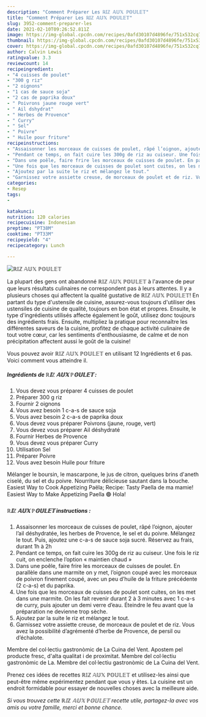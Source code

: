 ```yaml
---
description: "Comment Préparer Les ℝ𝕀ℤ 𝔸𝕌𝕏 ℙ𝕆𝕌𝕃𝔼𝕋"
title: "Comment Préparer Les ℝ𝕀ℤ 𝔸𝕌𝕏 ℙ𝕆𝕌𝕃𝔼𝕋"
slug: 3952-comment-preparer-les
date: 2021-02-10T09:26:52.811Z
image: https://img-global.cpcdn.com/recipes/0afd30107d4896fe/751x532cq70/ℝ𝕀ℤ-𝔸𝕌𝕏-ℙ𝕆𝕌𝕃𝔼𝕋-photo-principale-de-la-recette.jpg
thumbnail: https://img-global.cpcdn.com/recipes/0afd30107d4896fe/751x532cq70/ℝ𝕀ℤ-𝔸𝕌𝕏-ℙ𝕆𝕌𝕃𝔼𝕋-photo-principale-de-la-recette.jpg
cover: https://img-global.cpcdn.com/recipes/0afd30107d4896fe/751x532cq70/ℝ𝕀ℤ-𝔸𝕌𝕏-ℙ𝕆𝕌𝕃𝔼𝕋-photo-principale-de-la-recette.jpg
author: Calvin Lewis
ratingvalue: 3.3
reviewcount: 14
recipeingredient:
- "4 cuisses de poulet"
- "300 g riz"
- "2 oignons"
- "1 cas de sauce soja"
- "2 cas de paprika doux"
- " Poivrons jaune rouge vert"
- " Ail dshydrat"
- " Herbes de Provence"
- " Curry"
- " Sel"
- " Poivre"
- " Huile pour friture"
recipeinstructions:
- "Assaisonner les morceaux de cuisses de poulet, râpé l’oignon, ajouter l’ail déshydratée, les herbes de Provence, le sel et du poivre. Mélangez le tout. Puis, ajoutez une c-a-s de sauce soja sucré. Réservez au frais, durant 1h à 2h"
- "Pendant ce temps, on fait cuire les 300g de riz au cuiseur. Une fois le riz cuit, on enclenche l’option « maintien chaud »"
- "Dans une poêle, faire frire les morceaux de cuisses de poulet. En parallèle dans une marmite on y met, l’oignon coupé avec les morceaux de poivron finement coupé, avec un peu d’huile de la friture précédente (2 c-a-s) et du paprika."
- "Une fois que les morceaux de cuisses de poulet sont cuites, on les met dans une marmite. On les fait revenir durant 2 à 3 minutes avec 1 c-a-s de curry, puis ajouter un demi verre d’eau. Éteindre le feu avant que la préparation ne devienne trop sèche."
- "Ajoutez par la suite le riz et mélangez le tout."
- "Garnissez votre assiette creuse, de morceaux de poulet et de riz. Vous avez la possibilité d’agrémenté d’herbe de Provence, de persil ou d’échalote."
categories:
- Resep
tags:
- 

katakunci:  
nutrition: 120 calories
recipecuisine: Indonesian
preptime: "PT38M"
cooktime: "PT33M"
recipeyield: "4"
recipecategory: Lunch

---
```



![ℝ𝕀ℤ 𝔸𝕌𝕏 ℙ𝕆𝕌𝕃𝔼𝕋](https://img-global.cpcdn.com/recipes/0afd30107d4896fe/751x532cq70/ℝ𝕀ℤ-𝔸𝕌𝕏-ℙ𝕆𝕌𝕃𝔼𝕋-photo-principale-de-la-recette.jpg)

La plupart des gens ont abandonné ℝ𝕀ℤ 𝔸𝕌𝕏 ℙ𝕆𝕌𝕃𝔼𝕋 à l'avance de peur que leurs résultats culinaires ne correspondent pas à leurs attentes. Il y a plusieurs choses qui affectent la qualité gustative de ℝ𝕀ℤ 𝔸𝕌𝕏 ℙ𝕆𝕌𝕃𝔼𝕋! En partant du type d'ustensile de cuisine, assurez-vous toujours d'utiliser des ustensiles de cuisine de qualité, toujours en bon état et propres. Ensuite, le type d'ingrédients utilisés affecte également le goût, utilisez donc toujours des ingrédients frais. Ensuite, multipliez la pratique pour reconnaître les différentes saveurs de la cuisine, profitez de chaque activité culinaire de tout votre cœur, car les sentiments d'enthousiasme, de calme et de non précipitation affectent aussi le goût de la cuisine!

<!--inarticleads1-->

Vous pouvez avoir ℝ𝕀ℤ 𝔸𝕌𝕏 ℙ𝕆𝕌𝕃𝔼𝕋 en utilisant 12 Ingrédients et 6 pas. Voici comment vous atteindre il.

##### Ingrédients de ℝ𝕀ℤ 𝔸𝕌𝕏 ℙ𝕆𝕌𝕃𝔼𝕋 :

1. Vous devez vous préparer 4 cuisses de poulet
1. Préparer 300 g riz
1. Fournir 2 oignons
1. Vous avez besoin 1 c-a-s de sauce soja
1. Vous avez besoin 2 c-a-s de paprika doux
1. Vous devez vous préparer  Poivrons (jaune, rouge, vert)
1. Vous devez vous préparer  Ail déshydraté
1. Fournir  Herbes de Provence
1. Vous devez vous préparer  Curry
1. Utilisation  Sel
1. Préparer  Poivre
1. Vous avez besoin  Huile pour friture


Mélanger le boursin, le mascarpone, le jus de citron, quelques brins d&#39;aneth ciselé, du sel et du poivre. Nourriture délicieuse sautant dans la bouche. Easiest Way to Cook Appetizing Paëla; Recipe: Tasty Paella de ma mamie! Easiest Way to Make Appetizing Paella 🟢 Hola! 

<!--inarticleads2-->

##### ℝ𝕀ℤ 𝔸𝕌𝕏 ℙ𝕆𝕌𝕃𝔼𝕋 instructions :

1. Assaisonner les morceaux de cuisses de poulet, râpé l’oignon, ajouter l’ail déshydratée, les herbes de Provence, le sel et du poivre. Mélangez le tout. Puis, ajoutez une c-a-s de sauce soja sucré. Réservez au frais, durant 1h à 2h
1. Pendant ce temps, on fait cuire les 300g de riz au cuiseur. Une fois le riz cuit, on enclenche l’option « maintien chaud »
1. Dans une poêle, faire frire les morceaux de cuisses de poulet. En parallèle dans une marmite on y met, l’oignon coupé avec les morceaux de poivron finement coupé, avec un peu d’huile de la friture précédente (2 c-a-s) et du paprika.
1. Une fois que les morceaux de cuisses de poulet sont cuites, on les met dans une marmite. On les fait revenir durant 2 à 3 minutes avec 1 c-a-s de curry, puis ajouter un demi verre d’eau. Éteindre le feu avant que la préparation ne devienne trop sèche.
1. Ajoutez par la suite le riz et mélangez le tout.
1. Garnissez votre assiette creuse, de morceaux de poulet et de riz. Vous avez la possibilité d’agrémenté d’herbe de Provence, de persil ou d’échalote.


Membre del col·lectiu gastronòmic de La Cuina del Vent. Apostem pel producte fresc, d&#39;alta qualitat i de proximitat. Membre del col·lectiu gastronòmic de La. Membre del col·lectiu gastronòmic de La Cuina del Vent. 

<!--inarticleads1-->

<p>
Prenez ces idées de recettes ℝ𝕀ℤ 𝔸𝕌𝕏 ℙ𝕆𝕌𝕃𝔼𝕋 et utilisez-les ainsi que peut-être même expérimentez pendant que vous y êtes. La cuisine est un endroit formidable pour essayer de nouvelles choses avec la meilleure aide.
</p>

<p>
<i>Si vous trouvez cette ℝ𝕀ℤ 𝔸𝕌𝕏 ℙ𝕆𝕌𝕃𝔼𝕋 recette utile, partagez-la avec vos amis ou votre famille, merci et bonne chance.</i>
</p>
